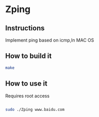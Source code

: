 # Zping

## Instructions

Implement ping based on icmp,In MAC OS

## How to build it

``` bash
make
```

## How to use it

Requires root access

``` bash

sudo ./Zping www.baidu.com

```
